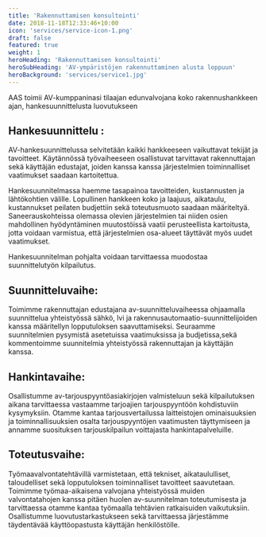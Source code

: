 ```yaml
---
title: 'Rakennuttamisen konsultointi'
date: 2018-11-18T12:33:46+10:00
icon: 'services/service-icon-1.png'
draft: false
featured: true
weight: 1
heroHeading: 'Rakennuttamisen konsultointi'
heroSubHeading: 'AV-ympäristöjen rakennuttaminen alusta loppuun'
heroBackground: 'services/service1.jpg'
---
```


AAS toimii AV-kumppaninasi tilaajan edunvalvojana koko rakennushankkeen ajan, hankesuunnittelusta luovutukseen

##	Hankesuunnittelu : 

AV-hankesuunnittelussa selvitetään kaikki hankkeeseen vaikuttavat tekijät ja tavoitteet. Käytännössä työvaiheeseen osallistuvat tarvittavat rakennuttajan sekä käyttäjän edustajat, joiden kanssa kanssa järjestelmien toiminnalliset vaatimukset saadaan kartoitettua. 

Hankesuunnitelmassa haemme tasapainoa tavoitteiden, kustannusten ja lähtökohtien välille. Lopullinen hankkeen koko ja laajuus, aikataulu, kustannukset peilaten budjettiin sekä toteutusmuoto saadaan määriteltyä. Saneerauskohteissa olemassa olevien järjestelmien tai niiden osien mahdollinen hyödyntäminen muutostöissä vaatii perusteellista kartoitusta, jotta voidaan varmistua, että järjestelmien osa-alueet täyttävät myös uudet vaatimukset. 

Hankesuunnitelman pohjalta voidaan tarvittaessa muodostaa suunnittelutyön kilpailutus. 

## Suunnitteluvaihe: 
	
Toimimme rakennuttajan edustajana av-suunnitteluvaiheessa ohjaamalla suunnittelua yhteistyössä sähkö, lvi ja rakennusautomaatio-suunnittelijoiden kanssa määritellyn lopputuloksen saavuttamiseksi. Seuraamme suunnitelmien pysymistä asetetuissa vaatimuksissa ja budjetissa,sekä kommentoimme suunnitelmia yhteistyössä rakennuttajan ja käyttäjän kanssa. 

## Hankintavaihe: 

Osallistumme av-tarjouspyyntöasiakirjojen valmisteluun sekä kilpailutuksen aikana tarvittaessa vastaamme tarjoajien tarjouspyyntöön kohdistuviin kysymyksiin. Otamme kantaa tarjousvertailussa laitteistojen ominaisuuksien ja toiminnallisuuksien osalta tarjouspyyntöjen vaatimusten täyttymiseen ja annamme suosituksen tarjouskilpailun voittajasta hankintapalveluille. 


## Toteutusvaihe: 

Työmaavalvontatehtävillä varmistetaan, että tekniset, aikataululliset, taloudelliset sekä lopputuloksen toiminnalliset tavoitteet saavutetaan. Toimimme työmaa-aikaisena valvojana yhteistyössä muiden valvontatahojen kanssa pitäen huolen av-suunnitelman toteutumisesta ja tarvittaessa otamme kantaa työmaalla tehtävien ratkaisuiden vaikutuksiin. Osallistumme luovutustarkastukseen sekä tarvittaessa järjestämme täydentävää käyttöopastusta käyttäjän henkilöstölle.  
